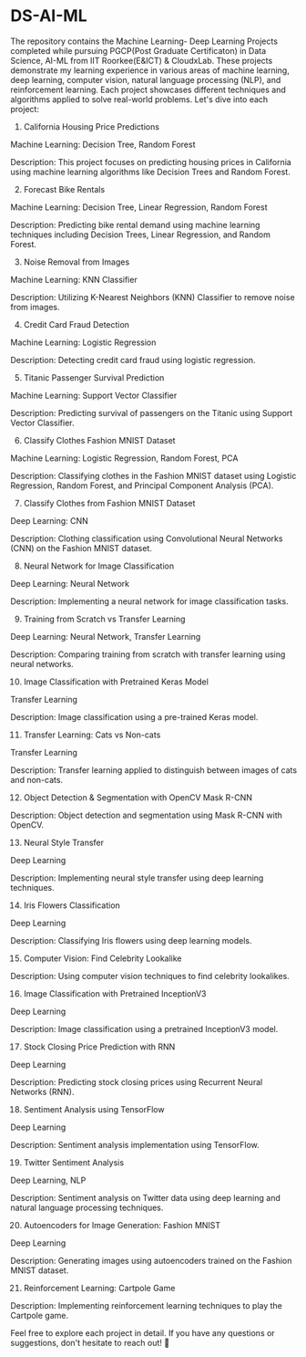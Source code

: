 # DS-AI-ML
The repository contains the Machine Learning- Deep Learning Projects completed while pursuing PGCP(Post Graduate Certificaton) in Data Science, AI-ML from IIT Roorkee(E&ICT) & CloudxLab. These projects demonstrate my learning experience in various areas of machine learning, deep learning, computer vision, natural language processing (NLP), and reinforcement learning. Each project showcases different techniques and algorithms applied to solve real-world problems. Let's dive into each project:

1. California Housing Price Predictions

Machine Learning: Decision Tree, Random Forest

Description: This project focuses on predicting housing prices in California using machine learning algorithms like Decision Trees and Random Forest.

2. Forecast Bike Rentals

Machine Learning: Decision Tree, Linear Regression, Random Forest

Description: Predicting bike rental demand using machine learning techniques including Decision Trees, Linear Regression, and Random Forest.

3. Noise Removal from Images

Machine Learning: KNN Classifier

Description: Utilizing K-Nearest Neighbors (KNN) Classifier to remove noise from images.

4. Credit Card Fraud Detection

Machine Learning: Logistic Regression

Description: Detecting credit card fraud using logistic regression.

5. Titanic Passenger Survival Prediction

Machine Learning: Support Vector Classifier

Description: Predicting survival of passengers on the Titanic using Support Vector Classifier.

6. Classify Clothes Fashion MNIST Dataset

Machine Learning: Logistic Regression, Random Forest, PCA

Description: Classifying clothes in the Fashion MNIST dataset using Logistic Regression, Random Forest, and Principal Component Analysis (PCA).

7. Classify Clothes from Fashion MNIST Dataset

Deep Learning: CNN

Description: Clothing classification using Convolutional Neural Networks (CNN) on the Fashion MNIST dataset.

8. Neural Network for Image Classification

Deep Learning: Neural Network

Description: Implementing a neural network for image classification tasks.

9. Training from Scratch vs Transfer Learning

Deep Learning: Neural Network, Transfer Learning

Description: Comparing training from scratch with transfer learning using neural networks.

10. Image Classification with Pretrained Keras Model

Transfer Learning

Description: Image classification using a pre-trained Keras model.

11. Transfer Learning: Cats vs Non-cats

Transfer Learning

Description: Transfer learning applied to distinguish between images of cats and non-cats.

12. Object Detection & Segmentation with OpenCV Mask R-CNN

Description: Object detection and segmentation using Mask R-CNN with OpenCV.

13. Neural Style Transfer

Deep Learning

Description: Implementing neural style transfer using deep learning techniques.

14. Iris Flowers Classification

Deep Learning

Description: Classifying Iris flowers using deep learning models.

15. Computer Vision: Find Celebrity Lookalike

Description: Using computer vision techniques to find celebrity lookalikes.

16. Image Classification with Pretrained InceptionV3

Deep Learning

Description: Image classification using a pretrained InceptionV3 model.

17. Stock Closing Price Prediction with RNN

Deep Learning

Description: Predicting stock closing prices using Recurrent Neural Networks (RNN).

18. Sentiment Analysis using TensorFlow

Deep Learning

Description: Sentiment analysis implementation using TensorFlow.

19. Twitter Sentiment Analysis

Deep Learning, NLP

Description: Sentiment analysis on Twitter data using deep learning and natural language processing techniques.

20. Autoencoders for Image Generation: Fashion MNIST

Deep Learning

Description: Generating images using autoencoders trained on the Fashion MNIST dataset.

21. Reinforcement Learning: Cartpole Game

Description: Implementing reinforcement learning techniques to play the Cartpole game.


Feel free to explore each project in detail. If you have any questions or suggestions, don't hesitate to reach out! 🚀






